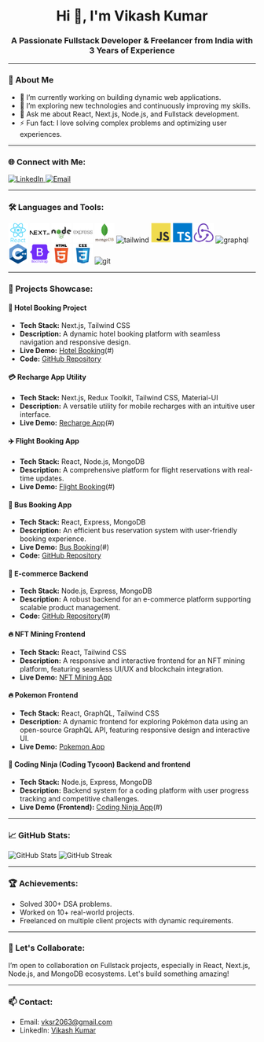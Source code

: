 <h1 align="center">Hi 👋, I'm Vikash Kumar</h1>
<h3 align="center">A Passionate Fullstack Developer & Freelancer from India with 3 Years of Experience</h3>

---

### 🚀 About Me
- 🔭 I’m currently working on building dynamic web applications.
- 🌱 I’m exploring new technologies and continuously improving my skills.
- 💬 Ask me about React, Next.js, Node.js, and Fullstack development.
- ⚡ Fun fact: I love solving complex problems and optimizing user experiences.

---

### 🌐 Connect with Me:
<p align="left">
  <a href="https://www.linkedin.com/in/vikash-kumar-01180321a/" target="_blank">
    <img src="https://img.shields.io/badge/LinkedIn-%230077B5.svg?style=for-the-badge&logo=linkedin&logoColor=white" alt="LinkedIn"/>
  </a>
  <a href="mailto:vksr2063@gmail.com" target="_blank">
    <img src="https://img.shields.io/badge/Email-%23D14836.svg?style=for-the-badge&logo=gmail&logoColor=white" alt="Email"/>
  </a>
</p>

---

### 🛠 Languages and Tools:
<p align="left">
  <img src="https://raw.githubusercontent.com/devicons/devicon/master/icons/react/react-original-wordmark.svg" alt="react" width="40" height="40"/>
  <img src="https://raw.githubusercontent.com/devicons/devicon/master/icons/nextjs/nextjs-original-wordmark.svg" alt="nextjs" width="40" height="40"/>
  <img src="https://raw.githubusercontent.com/devicons/devicon/master/icons/nodejs/nodejs-original-wordmark.svg" alt="nodejs" width="40" height="40"/>
  <img src="https://raw.githubusercontent.com/devicons/devicon/master/icons/express/express-original-wordmark.svg" alt="express" width="40" height="40"/>
  <img src="https://raw.githubusercontent.com/devicons/devicon/master/icons/mongodb/mongodb-original-wordmark.svg" alt="mongodb" width="40" height="40"/>
  <img src="https://www.vectorlogo.zone/logos/tailwindcss/tailwindcss-icon.svg" alt="tailwind" width="40" height="40"/>
  <img src="https://raw.githubusercontent.com/devicons/devicon/master/icons/javascript/javascript-original.svg" alt="javascript" width="40" height="40"/>
  <img src="https://raw.githubusercontent.com/devicons/devicon/master/icons/typescript/typescript-original.svg" alt="typescript" width="40" height="40"/>
  <img src="https://raw.githubusercontent.com/devicons/devicon/master/icons/redux/redux-original.svg" alt="redux" width="40" height="40"/>
  <img src="https://www.vectorlogo.zone/logos/graphql/graphql-icon.svg" alt="graphql" width="40" height="40"/>
  <img src="https://raw.githubusercontent.com/devicons/devicon/master/icons/cplusplus/cplusplus-original.svg" alt="cplusplus" width="40" height="40"/>
  <img src="https://raw.githubusercontent.com/devicons/devicon/master/icons/bootstrap/bootstrap-plain-wordmark.svg" alt="bootstrap" width="40" height="40"/>
  <img src="https://raw.githubusercontent.com/devicons/devicon/master/icons/html5/html5-original-wordmark.svg" alt="html5" width="40" height="40"/>
  <img src="https://raw.githubusercontent.com/devicons/devicon/master/icons/css3/css3-original-wordmark.svg" alt="css3" width="40" height="40"/>
  <img src="https://www.vectorlogo.zone/logos/git-scm/git-scm-icon.svg" alt="git" width="40" height="40"/>
</p>

---

### 📁 Projects Showcase:

#### 🏨 Hotel Booking Project
- **Tech Stack:** Next.js, Tailwind CSS
- **Description:** A dynamic hotel booking platform with seamless navigation and responsive design.
- **Live Demo:** [Hotel Booking](https://pinki-tour-travel-7ahh.vercel.app/)(#)
- **Code:** [GitHub Repository](#)

#### 💳 Recharge App Utility
- **Tech Stack:** Next.js, Redux Toolkit, Tailwind CSS, Material-UI
- **Description:** A versatile utility for mobile recharges with an intuitive user interface.
- **Live Demo:** [Recharge App](https://utility-update-repo.vercel.app/mobile-prepaid)(#)

#### ✈️ Flight Booking App
- **Tech Stack:** React, Node.js, MongoDB
- **Description:** A comprehensive platform for flight reservations with real-time updates.
- **Live Demo:** [Flight Booking](https://flight-app-bice.vercel.app/)(#)

#### 🚌 Bus Booking App
- **Tech Stack:** React, Express, MongoDB
- **Description:** An efficient bus reservation system with user-friendly booking experience.
- **Live Demo:** [Bus Booking](https://pinki-bus.netlify.app/)(#)
- **Code:** [GitHub Repository](#)

#### 🛒 E-commerce Backend
- **Tech Stack:** Node.js, Express, MongoDB
- **Description:** A robust backend for an e-commerce platform supporting scalable product management.
- **Code:** [GitHub Repository](https://github.com/vksr8102/commercial-backend)(#)

#### 🔥 NFT Mining Frontend
- **Tech Stack:** React, Tailwind CSS
- **Description:** A responsive and interactive frontend for an NFT mining platform, featuring seamless UI/UX and blockchain integration.
- **Live Demo:** [NFT Mining App](https://game.cryptoland.io/main)


#### 🔥 Pokemon Frontend
- **Tech Stack:** React, GraphQL, Tailwind CSS
- **Description:** A dynamic frontend for exploring Pokémon data using an open-source GraphQL API, featuring responsive design and interactive UI.
- **Live Demo:** [Pokemon App](https://pokemon-seo.vercel.app/)

#### 🧩 Coding Ninja (Coding Tycoon) Backend and frontend 
- **Tech Stack:** Node.js, Express, MongoDB
- **Description:** Backend system for a coding platform with user progress tracking and competitive challenges.
- **Live Demo (Frontend):** [Coding Ninja App](https://codingtycoons.vercel.app/)(#)


---

### 📈 GitHub Stats:
<p align="left">
  <img src="https://github-readme-stats.vercel.app/api?username=vikash-kumar-01180321a&show_icons=true&theme=radical" alt="GitHub Stats" />
  <img src="https://github-readme-streak-stats.herokuapp.com/?user=vikash-kumar-01180321a&theme=radical" alt="GitHub Streak" />
</p>

---

### 🏆 Achievements:
- Solved 300+ DSA problems.
- Worked on 10+ real-world projects.
- Freelanced on multiple client projects with dynamic requirements.

---

### 🤝 Let's Collaborate:
I’m open to collaboration on Fullstack projects, especially in React, Next.js, Node.js, and MongoDB ecosystems. Let's build something amazing!

---

### 📫 Contact:
- Email: [vksr2063@gmail.com](mailto:vksr2063@gmail.com)
- LinkedIn: [Vikash Kumar](https://www.linkedin.com/in/vikash-kumar-01180321a/)




